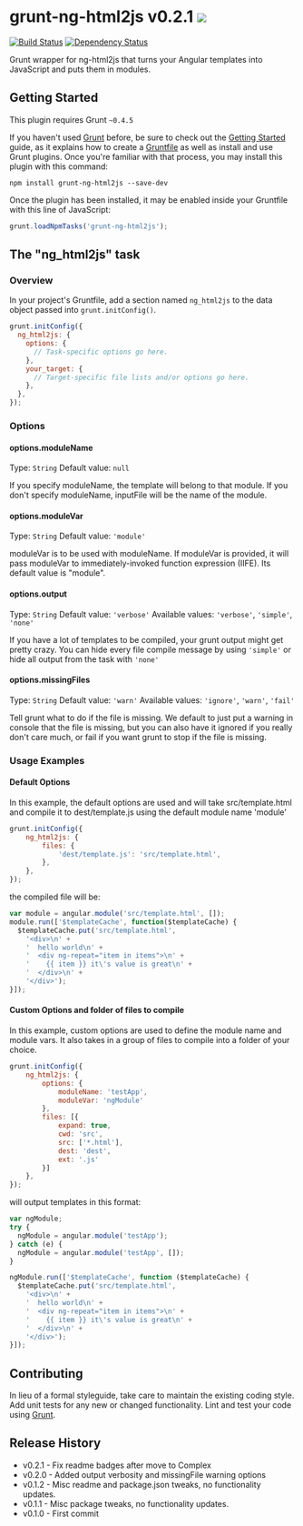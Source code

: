 # grunt-ng-html2js v0.2.1 ![](https://ga-beacon.appspot.com/UA-68899481-1/grunt-ng-html2js/readme?pixel)

[![Build Status](https://travis-ci.org/complex-media/grunt-ng-html2js.svg?branch=master)](https://travis-ci.org/complex-media/grunt-ng-html2js)
[![Dependency Status](https://gemnasium.com/complex-media/grunt-ng-html2js.svg)](https://gemnasium.com/complex-media/grunt-ng-html2js)

Grunt wrapper for ng-html2js that turns your Angular templates into JavaScript and puts them in modules.

## Getting Started
This plugin requires Grunt `~0.4.5`

If you haven't used [Grunt](http://gruntjs.com/) before, be sure to check out the [Getting Started](http://gruntjs.com/getting-started) guide, as it explains how to create a [Gruntfile](http://gruntjs.com/sample-gruntfile) as well as install and use Grunt plugins. Once you're familiar with that process, you may install this plugin with this command:

```shell
npm install grunt-ng-html2js --save-dev
```

Once the plugin has been installed, it may be enabled inside your Gruntfile with this line of JavaScript:

```js
grunt.loadNpmTasks('grunt-ng-html2js');
```

## The "ng_html2js" task

### Overview
In your project's Gruntfile, add a section named `ng_html2js` to the data object passed into `grunt.initConfig()`.

```JavaScript
grunt.initConfig({
  ng_html2js: {
    options: {
      // Task-specific options go here.
    },
    your_target: {
      // Target-specific file lists and/or options go here.
    },
  },
});
```

### Options

#### options.moduleName
Type: `String`
Default value: `null`

If you specify moduleName, the template will belong to that module.
If you don't specify moduleName, inputFile will be the name of the module.

#### options.moduleVar
Type: `String`
Default value: `'module'`

moduleVar is to be used with moduleName. If moduleVar is provided, it will pass moduleVar to immediately-invoked function expression (IIFE). Its default value is "module".

#### options.output
Type: `String`
Default value: `'verbose'`
Available values: `'verbose'`, `'simple'`, `'none'`

If you have a lot of templates to be compiled, your grunt output might get pretty crazy. You can hide every file compile message by using `'simple'` or hide all output from the task with `'none'`

#### options.missingFiles
Type: `String`
Default value: `'warn'`
Available values: `'ignore'`, `'warn'`, `'fail'`

Tell grunt what to do if the file is missing. We default to just put a warning in console that the file is missing, but you can also have it ignored if you really don't care much, or fail if you want grunt to stop if the file is missing.

### Usage Examples

#### Default Options
In this example, the default options are used and will take src/template.html and compile it to dest/template.js using the default module name 'module'

```JavaScript
grunt.initConfig({
    ng_html2js: {
        files: {
            'dest/template.js': 'src/template.html',
        },
    },
});
```

the compiled file will be:

```JavaScript
var module = angular.module('src/template.html', []);
module.run(['$templateCache', function($templateCache) {
  $templateCache.put('src/template.html',
    '<div>\n' +
    '  hello world\n' +
    '  <div ng-repeat="item in items">\n' +
    '    {{ item }} it\'s value is great\n' +
    '  </div>\n' +
    '</div>');
}]);
```

#### Custom Options and folder of files to compile
In this example, custom options are used to define the module name and module vars. It also takes in a group of files to compile into a folder of your choice.

```JavaScript
grunt.initConfig({
    ng_html2js: {
        options: {
            moduleName: 'testApp',
            moduleVar: 'ngModule'
        },
        files: [{
            expand: true,
            cwd: 'src',
            src: ['*.html'],
            dest: 'dest',
            ext: '.js'
        }]
    },
});
```

will output templates in this format:

```JavaScript
var ngModule;
try {
  ngModule = angular.module('testApp');
} catch (e) {
  ngModule = angular.module('testApp', []);
}

ngModule.run(['$templateCache', function ($templateCache) {
  $templateCache.put('src/template.html',
    '<div>\n' +
    '  hello world\n' +
    '  <div ng-repeat="item in items">\n' +
    '    {{ item }} it\'s value is great\n' +
    '  </div>\n' +
    '</div>');
}]);
```

## Contributing
In lieu of a formal styleguide, take care to maintain the existing coding style. Add unit tests for any new or changed functionality. Lint and test your code using [Grunt](http://gruntjs.com/).

## Release History
- v0.2.1 - Fix readme badges after move to Complex
- v0.2.0 - Added output verbosity and missingFile warning options
- v0.1.2 - Misc readme and package.json tweaks, no functionality updates.
- v0.1.1 - Misc package tweaks, no functionality updates.
- v0.1.0 - First commit
